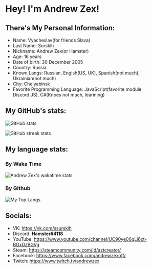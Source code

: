 # Hey! I'm Andrew Zex!
## There's My Personal Information:
- Name: Vyacheslav(for friends Slava)
- Last Name: Surskih
- Nickname: Andrew Zex(or Hamster)
- Age: 16 years
- Date of birth: 30 December 2005
- Country: Russia
- Known Langs: Russian, Engish(US, UK), Spanish(not much), Ukrainian(not much)
- City: Chelyabinsk
- Favorite Programming Language: JavaScript(favorite module Discord.JS), C#(Knoes not much, learining)

## My GitHub's stats:
![GitHub stats](https://github-readme-stats.vercel.app/api?username=Andrew-Zex&theme=radical&show_icons=true&title_color=00FF00)  

![GitHub streak stats](https://github-readme-streak-stats.herokuapp.com/?user=Andrew-Zex&theme=tokyonight&show_icons=true)  

## My language stats:
### By Waka Time
![Andrew Zex's wakatime stats](https://github-readme-stats.vercel.app/api/wakatime?username=Andrew-Zex&theme=tokyonight&show_icons=true&layout=compact)

### By Github
![My Top Langs](https://github-readme-stats.vercel.app/api/top-langs/?username=Andrew-Zex&layout=compact)

## Socials:
- VK: https://vk.com/ssurskih
- Discord: **Hamster#4118**
- YouTube: https://www.youtube.com/channel/UC90ye06qLj6xt-BOxDzBGVg
- Steam: https://steamcommunity.com/id/aztcreator/
- Facebook: https://www.facebook.com/andrewzexoff/
- Twitch: https://www.twitch.tv/andrewzex
